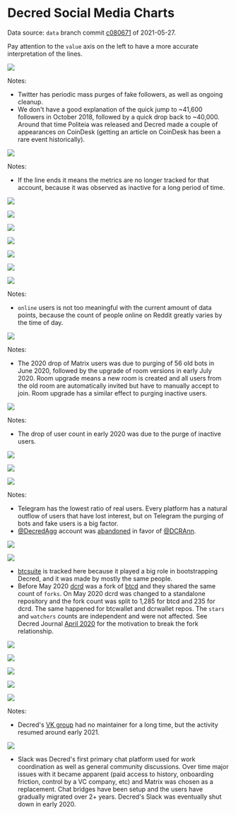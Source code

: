 # Decred Social Media Charts

Data source: `data` branch commit [c080671](https://github.com/decredcommunity/social-media-stats/tree/c080671b1a3bbead60f011c2438b93399505ff6d) of 2021-05-27.

Pay attention to the `value` axis on the left to have a more accurate interpretation of the lines.

![](https://github.com/decredcommunity/social-media-stats/blob/graphs/graphs/twitter-decredproject.png)

Notes:

- Twitter has periodic mass purges of fake followers, as well as ongoing cleanup.
- We don't have a good explanation of the quick jump to ~41,600 followers in October 2018, followed by a quick drop back to ~40,000. Around that time Politeia was released and Decred made a couple of appearances on CoinDesk (getting an article on CoinDesk has been a rare event historically).

![](https://github.com/decredcommunity/social-media-stats/blob/graphs/graphs/twitter-regional.png)

Notes:

- If the line ends it means the metrics are no longer tracked for that account, because it was observed as inactive for a long period of time.

![](https://github.com/decredcommunity/social-media-stats/blob/graphs/graphs/twitter-specialized.png)

![](https://github.com/decredcommunity/social-media-stats/blob/graphs/graphs/youtube-decredchannel.png)

![](https://github.com/decredcommunity/social-media-stats/blob/graphs/graphs/youtube.png)

![](https://github.com/decredcommunity/social-media-stats/blob/graphs/graphs/medium-decred.png)

![](https://github.com/decredcommunity/social-media-stats/blob/graphs/graphs/medium.png)

![](https://github.com/decredcommunity/social-media-stats/blob/graphs/graphs/crypto-indices.png)

![](https://github.com/decredcommunity/social-media-stats/blob/graphs/graphs/reddit.png)

Notes:

- `online` users is not too meaningful with the current amount of data points, because the count of people online on Reddit greatly varies by the time of day.

![](https://github.com/decredcommunity/social-media-stats/blob/graphs/graphs/matrix.png)

Notes:

- The 2020 drop of Matrix users was due to purging of 56 old bots in June 2020, followed by the upgrade of room versions in early July 2020. Room upgrade means a new room is created and all users from the old room are automatically invited but have to manually accept to join. Room upgrade has a similar effect to purging inactive users.

![](https://github.com/decredcommunity/social-media-stats/blob/graphs/graphs/discord.png)

Notes:

- The drop of user count in early 2020 was due to the purge of inactive users.

![](https://github.com/decredcommunity/social-media-stats/blob/graphs/graphs/telegram-decred.png)

![](https://github.com/decredcommunity/social-media-stats/blob/graphs/graphs/telegram-regional.png)

![](https://github.com/decredcommunity/social-media-stats/blob/graphs/graphs/telegram-specialized.png)

Notes:

- Telegram has the lowest ratio of real users. Every platform has a natural outflow of users that have lost interest, but on Telegram the purging of bots and fake users is a big factor.
- [@DecredAgg](https://t.me/DecredAgg) account was [abandoned](https://t.me/DecredAgg/2633) in favor of [@DCRAnn](https://t.me/DCRAnn).

![](https://github.com/decredcommunity/social-media-stats/blob/graphs/graphs/github-nodes.png)

![](https://github.com/decredcommunity/social-media-stats/blob/graphs/graphs/github-wallets.png)

- [btcsuite](https://github.com/btcsuite) is tracked here because it played a big role in bootstrapping Decred, and it was made by mostly the same people.
- Before May 2020 [dcrd](https://github.com/decred/dcrd) was a fork of [btcd](https://github.com/btcsuite/btcd) and they shared the same count of `forks`. On May 2020 dcrd was changed to a standalone repository and the fork count was split to 1,285 for btcd and 235 for dcrd. The same happened for btcwallet and dcrwallet repos. The `stars` and `watchers` counts are independent and were not affected. See Decred Journal [April 2020](https://xaur.github.io/decred-news/journal/202004#development) for the motivation to break the fork relationship.

![](https://github.com/decredcommunity/social-media-stats/blob/graphs/graphs/facebook.png)

![](https://github.com/decredcommunity/social-media-stats/blob/graphs/graphs/instagram.png)

![](https://github.com/decredcommunity/social-media-stats/blob/graphs/graphs/linkedin-decredproject.png)

![](https://github.com/decredcommunity/social-media-stats/blob/graphs/graphs/linkedin.png)

![](https://github.com/decredcommunity/social-media-stats/blob/graphs/graphs/vk.png)

Notes:

- Decred's [VK group](https://vk.com/decred_project) had no maintainer for a long time, but the activity resumed around early 2021.

![](https://github.com/decredcommunity/social-media-stats/blob/graphs/graphs/slack.png)

- Slack was Decred's first primary chat platform used for work coordination as well as general community discussions. Over time major issues with it became apparent (paid access to history, onboarding friction, control by a VC company, etc) and Matrix was chosen as a replacement. Chat bridges have been setup and the users have gradually migrated over 2+ years. Decred's Slack was eventually shut down in early 2020.
